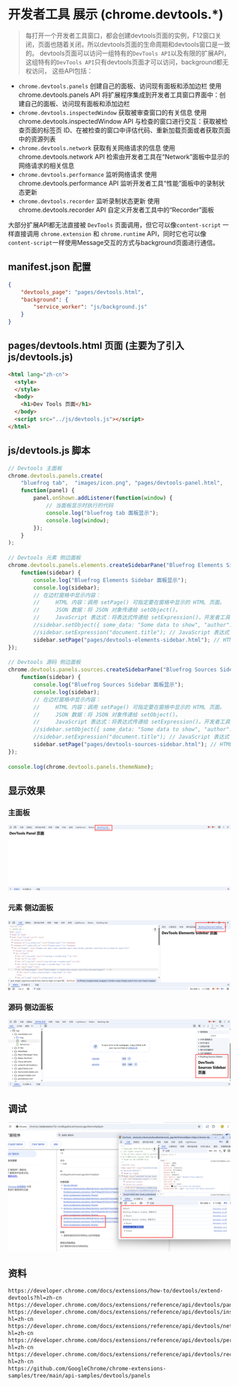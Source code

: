 # 开发者工具 展示 (chrome.devtools.*)

> 每打开一个开发者工具窗口，都会创建devtools页面的实例，F12窗口关闭，页面也随着关闭，所以devtools页面的生命周期和devtools窗口是一致的。
> devtools页面可以访问一组特有的`DevTools API`以及有限的扩展API，这组特有的`DevTools API`只有devtools页面才可以访问，background都无权访问，
> 这些API包括：
- `chrome.devtools.panels` 创建自己的面板、访问现有面板和添加边栏
    使用 chrome.devtools.panels API 将扩展程序集成到开发者工具窗口界面中：创建自己的面板、访问现有面板和添加边栏
- `chrome.devtools.inspectedWindow` 获取被审查窗口的有关信息
    使用 chrome.devtools.inspectedWindow API 与检查的窗口进行交互：获取被检查页面的标签页 ID、在被检查的窗口中评估代码、重新加载页面或者获取页面中的资源列表
- `chrome.devtools.network` 获取有关网络请求的信息
    使用 chrome.devtools.network API 检索由开发者工具在“Network”面板中显示的网络请求的相关信息
- `chrome.devtools.performance` 监听网络请求
    使用 chrome.devtools.performance API 监听开发者工具“性能”面板中的录制状态更新
- `chrome.devtools.recorder` 监听录制状态更新
    使用 chrome.devtools.recorder API 自定义开发者工具中的“Recorder”面板

大部分扩展API都无法直接被 `DevTools` 页面调用，但它可以像`content-script` 一样直接调用 `chrome.extension` 和 `chrome.runtime` API，同时它也可以像 `content-script`一样使用Message交互的方式与background页面进行通信。


## manifest.json 配置
```json
{
    "devtools_page": "pages/devtools.html",
    "background": {
        "service_worker": "js/background.js"
    }
}
```

## pages/devtools.html 页面 (主要为了引入 js/devtools.js)
```html
<html lang="zh-cn">
  <style>
  </style>
  <body>
    <h1>Dev Tools 页面</h1>
  </body>
  <script src="../js/devtools.js"></script>
</html>
```

## js/devtools.js 脚本
```js
// Devtools 主面板
chrome.devtools.panels.create(
    "bluefrog tab",  "images/icon.png", "pages/devtools-panel.html",
    function(panel) { 
        panel.onShown.addListener(function(window) {
            // 当面板显示时执行的代码
            console.log("bluefrog tab 面板显示");
            console.log(window);
        });
    }
);

// Devtools 元素 侧边面板
chrome.devtools.panels.elements.createSidebarPane("Bluefrog Elements Sidebar",
    function(sidebar) {
        console.log("Bluefrog Elements Sidebar 面板显示");
        console.log(sidebar);
        // 在边栏窗格中显示内容：
        //     HTML 内容：调用 setPage() 可指定要在窗格中显示的 HTML 页面。
        //     JSON 数据：将 JSON 对象传递给 setObject()。
        //     JavaScript 表达式：将表达式传递给 setExpression()。开发者工具会在被检查网页的上下文中评估表达式，然后显示返回值。
        //sidebar.setObject({ some_data: "Some data to show", "author": "bluefrog" }); // JSON 数据
        //sidebar.setExpression("document.title"); // JavaScript 表达式
        sidebar.setPage("pages/devtools-elements-sidebar.html"); // HTML 内容
});

// Devtools 源码 侧边面板
chrome.devtools.panels.sources.createSidebarPane("Bluefrog Sources Sidebar",
    function(sidebar) {
        console.log("Bluefrog Sources Sidebar 面板显示");
        console.log(sidebar);
        // 在边栏窗格中显示内容：
        //     HTML 内容：调用 setPage() 可指定要在窗格中显示的 HTML 页面。
        //     JSON 数据：将 JSON 对象传递给 setObject()。
        //     JavaScript 表达式：将表达式传递给 setExpression()。开发者工具会在被检查网页的上下文中评估表达式，然后显示返回值。
        //sidebar.setObject({ some_data: "Some data to show", "author": "bluefrog" }); // JSON 数据
        //sidebar.setExpression("document.title"); // JavaScript 表达式
        sidebar.setPage("pages/devtools-sources-sidebar.html"); // HTML 内容
});

console.log(chrome.devtools.panels.themeName);
```

## 显示效果
### 主面板
![devtools-panel.png](docs/devtools-panel.png)
### 元素 侧边面板
![devtools-elements-sidebar.png](docs/devtools-elements-sidebar.png)
### 源码 侧边面板
![devtools-sources-sidebar.png](docs/devtools-sources-sidebar.png)

## 调试
![devtools debug.png](docs/debug.png)


## 资料
```
https://developer.chrome.com/docs/extensions/how-to/devtools/extend-devtools?hl=zh-cn
https://developer.chrome.com/docs/extensions/reference/api/devtools/panels
https://developer.chrome.com/docs/extensions/reference/api/devtools/inspectedWindow?hl=zh-cn
https://developer.chrome.com/docs/extensions/reference/api/devtools/network?hl=zh-cn
https://developer.chrome.com/docs/extensions/reference/api/devtools/performance?hl=zh-cn
https://developer.chrome.com/docs/extensions/reference/api/devtools/recorder?hl=zh-cn
https://github.com/GoogleChrome/chrome-extensions-samples/tree/main/api-samples/devtools/panels
```